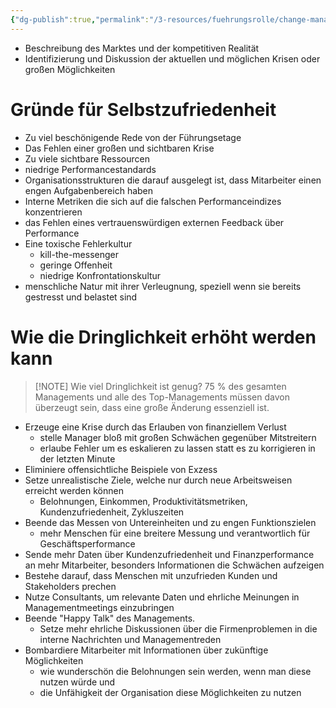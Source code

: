 ```yaml
---
{"dg-publish":true,"permalink":"/3-resources/fuehrungsrolle/change-management/change-management-nach-kotter/einen-sinn-fuer-dringlichkeit-etablieren/","created":"2024-05-26T15:25:12.925+02:00","updated":"2024-05-26T18:57:10.390+02:00"}
---
```



- Beschreibung des Marktes und der kompetitiven Realität
- Identifizierung und Diskussion der aktuellen und möglichen Krisen oder großen Möglichkeiten

# Gründe für Selbstzufriedenheit

- Zu viel beschönigende Rede von der Führungsetage
- Das Fehlen einer großen und sichtbaren Krise
- Zu viele sichtbare Ressourcen
- niedrige Performancestandards
- Organisationsstrukturen die darauf ausgelegt ist, dass Mitarbeiter einen engen Aufgabenbereich haben
- Interne Metriken die sich auf die falschen Performanceindizes konzentrieren
- das Fehlen eines vertrauenswürdigen externen Feedback über Performance
- Eine toxische Fehlerkultur
	- kill-the-messenger
	- geringe Offenheit
	- niedrige Konfrontationskultur
- menschliche Natur mit ihrer Verleugnung, speziell wenn sie bereits gestresst und belastet sind

# Wie die Dringlichkeit erhöht werden kann

> [!NOTE] Wie viel Dringlichkeit ist genug? 
> 75 % des gesamten Managements und alle des Top-Managements müssen davon überzeugt sein, dass eine große Änderung essenziell ist.

- Erzeuge eine Krise durch das Erlauben von finanziellem Verlust
	- stelle Manager bloß mit großen Schwächen gegenüber Mitstreitern
	- erlaube Fehler um es eskalieren zu lassen statt es zu korrigieren in der letzten Minute
- Eliminiere offensichtliche Beispiele von Exzess
- Setze unrealistische Ziele, welche nur durch neue Arbeitsweisen erreicht werden können
	- Belohnungen, Einkommen, Produktivitätsmetriken, Kundenzufriedenheit, Zykluszeiten
- Beende das Messen von Untereinheiten und zu engen Funktionszielen
	- mehr Menschen für eine breitere Messung und verantwortlich für Geschäftsperformance
- Sende mehr Daten über Kundenzufriedenheit und Finanzperformance an mehr Mitarbeiter, besonders Informationen die Schwächen aufzeigen
- Bestehe darauf, dass Menschen mit unzufrieden Kunden und Stakeholders prechen
- Nutze Consultants, um relevante Daten und ehrliche Meinungen in Managementmeetings einzubringen
- Beende "Happy Talk" des Managements.
	- Setze mehr ehrliche Diskussionen über die Firmenproblemen in die interne Nachrichten und Managementreden
- Bombardiere Mitarbeiter mit Informationen über zukünftige Möglichkeiten
	- wie wunderschön die Belohnungen sein werden, wenn man diese nutzen würde und
	- die Unfähigkeit der Organisation diese Möglichkeiten zu nutzen